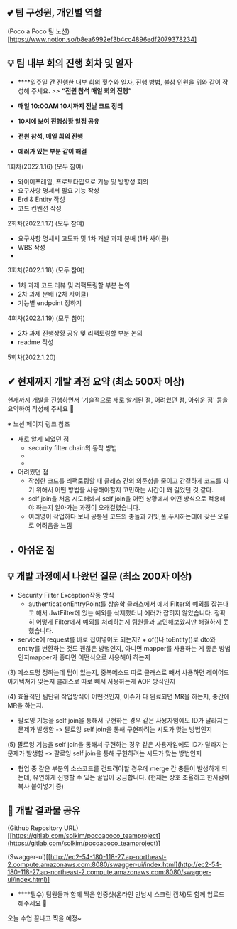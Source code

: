 ## 💕 팀 구성원, 개인별 역할

(Poco a Poco 팀 노션) [https://www.notion.so/b8ea6992ef3b4cc4896edf2079378234]

## 💡 **팀 내부 회의 진행 회차 및 일자**

- ****일주일 간 진행한 내부 회의 횟수와 일자, 진행 방법, 불참 인원을 위와 같이 작성해 주세요. >> **“전원 참석 매일 회의 진행”**

- **매일 10:00AM 10시까지 전날 코드 정리**
- **10시에 보여 진행상황 일정 공유**
- **전원 참석, 매일 회의 진행**
- **에러가 있는 부분 같이 해결**

1회차(2022.1.16) (모두 참여)

- 와이어프레임, 프로토타입으로 기능 및 방향성 회의
- 요구사항 명세서 필요 기능 작성
- Erd & Entity 작성
- 코드 컨벤션 작성

2회차(2022.1.17) (모두 참여)

- 요구사항 명세서 고도화 및 1차 개발 과제 분배 (1차 사이클)
- WBS 작성
- 

3회차(2022.1.18) (모두 참여)

- 1차 과제 코드 리뷰 및 리팩토링할 부분 논의
- 2차 과제 분배 (2차 사이클)
- 기능별 endpoint 정하기

4회차(2022.1.19) (모두 참여)

- 2차 과제 진행상황 공유 및 리팩토링할 부분 논의
- readme 작성

5회차(2022.1.20)

## ✔ **현재까지 개발 과정 요약 (최소 500자 이상)**

현재까지 개발을 진행하면서 ‘기술적으로 새로 알게된 점, 어려웠던 점, 아쉬운 점' 등을 요약하여 작성해 주세요 🙂

※ 노션 페이지 링크 참조

- 새로 알게 되었던 점
    - security filter chain의 동작 방법
    - 
    - 
- 어려웠던 점
    - 작성한 코드를 리팩토링할 때 클래스 간의 의존성을 줄이고 간결하게 코드를 짜기 위해서 어떤 방법을 사용해야할지 고민하는 시간이 꽤 길었던 것 같다.
    - self join을 처음 시도해봐서 self join을 어떤 상황에서 어떤 방식으로 적용해야 하는지 알아가는 과정이 오래걸렸습니다.
    - 여러명이 작업하다 보니 공통된 코드의 충돌과 커밋,풀,푸시하는데에 잦은 오류로 어려움을 느낌
- 아쉬운 점
    - 

## 💡 **개발 과정에서 나왔던 질문 (최소 200자 이상)**

- Security Filter Exception작동 방식
    - authenticationEntryPoint를 상송학 클래스에서 에서 Filter의 예외를 잡는다고 해서 JwtFilter에 있는 예외를 삭제했더니 에러가 잡히지 않았습니다. 정확히 어떻게 Filter에서 예외를 처리하는지 팀원들과 고민해보았지만 해결하지 못했습니다.
- service에 request를 바로 집어넣어도 되는지? + of()나 toEntity()로 dto와 entity를 변환하는 것도 괜찮은 방법인지, 아니면 mapper를 사용하는 게 좋은 방법인지mapper가 좋다면 어떤식으로 사용해야 하는지

(3) 메소드명 정하는데 팁이 있는지, 중복메소드 따로 클래스로 빼서 사용하면 레이어드 아키텍쳐가 맞는지 클래스로 따로 빼서 사용하는게 AOP 방식인지

(4) 효율적인 팀단위 작업방식이 어떤것인지, 이슈가 다 완료되면 MR을 하는지, 중간에 MR을 하는지.

- 팔로잉 기능을 self join을 통해서 구현하는 경우 같은 사용자임에도 ID가 달라지는 문제가 발생함 -> 팔로잉 self join을 통해 구현하려는 시도가 맞는 방법인지

(5) 팔로잉 기능을 self join을 통해서 구현하는 경우 같은 사용자임에도 ID가 달라지는 문제가 발생함 -> 팔로잉 self join을 통해 구현하려는 시도가 맞는 방법인지

- 협업 중 같은 부분의 소스코드를 건드려야할 경우에 merge 간 충돌이 발생하게 되는데, 유연하게 진행할 수 있는 꿀팁이 궁금합니다. (현재는 상호 조율하고 한사람이 복사 붙여넣기 중)

## 🤞 **개발 결과물 공유**

(Github Repository URL)[[https://gitlab.com/solkim/pocoapoco_teamproject](https://gitlab.com/solkim/pocoapoco_teamproject)]

(Swagger-ui)[[http://ec2-54-180-118-27.ap-northeast-2.compute.amazonaws.com:8080/swagger-ui/index.html](http://ec2-54-180-118-27.ap-northeast-2.compute.amazonaws.com:8080/swagger-ui/index.html)]

- ****필수) 팀원들과 함께 찍은 인증샷(온라인 만남시 스크린 캡쳐)도 함께 업로드 해주세요 🙂

오늘 수업 끝나고 찍을 예정~
